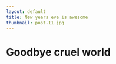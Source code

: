 ```yaml
---
layout: default
title: New years eve is awesome
thumbnail: post-11.jpg
---
```


# Goodbye cruel world
